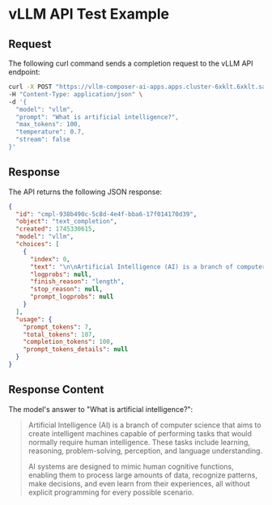 # vLLM API Test Example

## Request

The following curl command sends a completion request to the vLLM API endpoint:

```bash
curl -X POST "https://vllm-composer-ai-apps.apps.cluster-6xklt.6xklt.sandbox59.opentlc.com/v1/completions" \
-H "Content-Type: application/json" \
-d '{
  "model": "vllm",
  "prompt": "What is artificial intelligence?",
  "max_tokens": 100,
  "temperature": 0.7,
  "stream": false
}'
```

## Response

The API returns the following JSON response:

```json
{
  "id": "cmpl-938b490c-5c8d-4e4f-bba6-17f014170d39",
  "object": "text_completion",
  "created": 1745330615,
  "model": "vllm",
  "choices": [
    {
      "index": 0,
      "text": "\n\nArtificial Intelligence (AI) is a branch of computer science that aims to create intelligent machines capable of performing tasks that would normally require human intelligence. These tasks include learning, reasoning, problem-solving, perception, and language understanding.\n\nAI systems are designed to mimic human cognitive functions, enabling them to process large amounts of data, recognize patterns, make decisions, and even learn from their experiences, all without explicit programming for every possible scenario.\n\n",
      "logprobs": null,
      "finish_reason": "length",
      "stop_reason": null,
      "prompt_logprobs": null
    }
  ],
  "usage": {
    "prompt_tokens": 7,
    "total_tokens": 107,
    "completion_tokens": 100,
    "prompt_tokens_details": null
  }
}
```

## Response Content

The model's answer to "What is artificial intelligence?":

> Artificial Intelligence (AI) is a branch of computer science that aims to create intelligent machines capable of performing tasks that would normally require human intelligence. These tasks include learning, reasoning, problem-solving, perception, and language understanding.
> 
> AI systems are designed to mimic human cognitive functions, enabling them to process large amounts of data, recognize patterns, make decisions, and even learn from their experiences, all without explicit programming for every possible scenario.